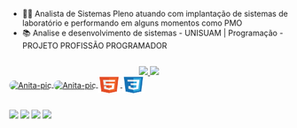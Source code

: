 
- 👩‍💻 Analista de Sistemas Pleno atuando com implantação de sistemas de laboratório e performando em alguns momentos como PMO
- 📚 Analise e desenvolvimento de sistemas - UNISUAM | Programação - PROJETO PROFISSÃO PROGRAMADOR

##

<div align="center">
  <a href="https://github.com/AnitaMachado/">
  <img height="125em" src="https://github-readme-stats.vercel.app/api?username=AnitaMachado&show_icons=true&theme=dracula&include_all_commits=true&count_private=true"/>
  <img height="125em" src="https://github-readme-stats.vercel.app/api/top-langs/?username=AnitaMachado&layout=compact&langs_count=7&theme=dracula"/>
</div>

<div>
  <img align="center" alt="Anita-pic" height="60" width="80" style="border-radius:50px;" src="https://user-images.githubusercontent.com/116604819/199629695-f7deafd1-5374-4961-8666-01c3ff227603.png"> 
  <img align="center" alt="Anita-pic" height="30" width="40" style="border-radius:50px;" src=https://user-images.githubusercontent.com/116604819/199630920-e5323e62-1acc-4812-9bc8-7de1bf08c323.gif>
  <img align="center" alt="Anita-HTML" height="30" width="40" src="https://raw.githubusercontent.com/devicons/devicon/master/icons/html5/html5-original.svg">
  <img align="center" alt="Anita-CSS" height="30" width="40" src="https://raw.githubusercontent.com/devicons/devicon/master/icons/css3/css3-original.svg"> 
</div>

##

<div> 
 <a href="https://discord.com/channels/1037513472029761566/1037513472491126806" target="_blank"><img src="https://img.shields.io/badge/Discord-7289DA?style=for-the-badge&logo=discord&logoColor=white" target="_blank"></a> 
  <a href = "mailto:mgma.anita@gmail.com"><img src="https://img.shields.io/badge/Gmail-D14836?style=for-the-badge&logo=gmail&logoColor=white" target="_blank"></a>
  <a href="https://www.linkedin.com/in/anita-machado-a8113b65/" target="_blank"><img src="https://img.shields.io/badge/-LinkedIn-%230077B5?style=for-the-badge&logo=linkedin&logoColor=white" target="_blank"></a> 
  <a href="https://wa.me/qr/TX75UTCVAAUFP1" target="_blank"><img src="https://img.shields.io/badge/WhatsApp-25D366?style=for-the-badge&logo=whatsapp&logoColor=white" target="_blank"></a>  
</div>



